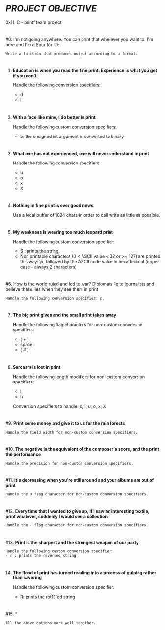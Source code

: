 # ***PROJECT OBJECTIVE***
0x11. C - printf team project
#
#0. I'm not going anywhere. You can print that wherever you want to. I'm here and I'm a Spur for life


	Write a function that produces output according to a format.
#
1. **Education is when you read the fine print. Experience is what you get if you don't**                                                                          


	Handle the following conversion specifiers:
	- d
	- i
#
2. **With a face like mine, I do better in print**


	Handle the following custom conversion specifiers:
	- b: the unsigned int argument is converted to binary
#
3. **What one has not experienced, one will never understand in print**


	Handle the following conversion specifiers:
	- u
	- o
	- x
	- X
#
4. **Nothing in fine print is ever good news**


	Use a local buffer of 1024 chars in order to call write as little as possible.
#
5. **My weakness is wearing too much leopard print**


	Handle the following custom conversion specifier:
	- S : prints the string.
	- Non printable characters (0 < ASCII value < 32 or >= 127) are printed this way: \x, followed by the ASCII code value in hexadecimal (upper case - always 2 characters)
#
#6. How is the world ruled and led to war? Diplomats lie to journalists and believe these lies when they see them in print


	Handle the following conversion specifier: p.
#
7. **The big print gives and the small print takes away**


	Handle the following flag characters for non-custom conversion specifiers:
	- ( + )
	- space
	- ( # )

#
8. **Sarcasm is lost in print**


	Handle the following length modifiers for non-custom conversion specifiers:
	- l
	- h

	Conversion specifiers to handle: d, i, u, o, x, X
#
#9. **Print some money and give it to us for the rain forests**


	Handle the field width for non-custom conversion specifiers.
#
#10. **The negative is the equivalent of the composer's score, and the print the performance**


	Handle the precision for non-custom conversion specifiers.
#
#11. **It's depressing when you're still around and your albums are out of print**


	Handle the 0 flag character for non-custom conversion specifiers.
#
#12. **Every time that I wanted to give up, if I saw an interesting textile, print whatever, suddenly I would see a collection**


	Handle the - flag character for non-custom conversion specifiers.
#
#13. **Print is the sharpest and the strongest weapon of our party**


	Handle the following custom conversion specifier:
	- r : prints the reversed string
#
14. **The flood of print has turned reading into a process of gulping rather than savoring**


	Handle the following custom conversion specifier:
	- R: prints the rot13'ed string
#
#15. *


	All the above options work well together.
#
